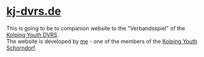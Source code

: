 # [kj-dvrs.de](https://kj-dvrs.de)
This is going to be to companion website to the "Verbandsspiel" of the [Kolping Youth DVRS](https://jugend.kolping-dvrs.de).  
The website is developed by [me](https://github.com/Chaosjan44) - one of the members of the [Kolping Youth Schorndorf](https://jugend.kolping-schorndorf.de).
